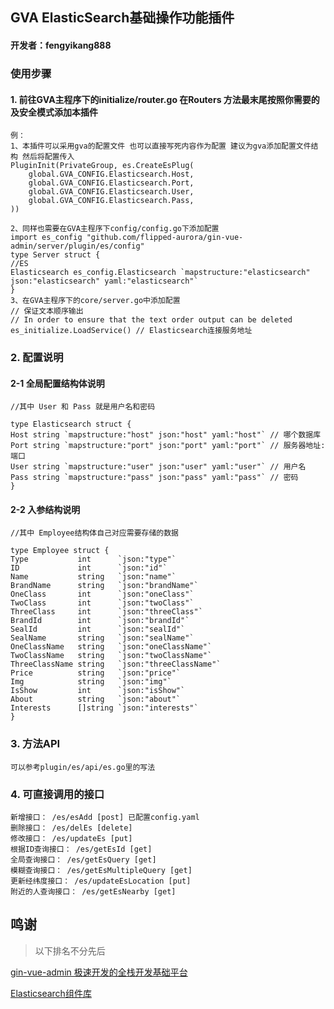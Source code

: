 ## GVA ElasticSearch基础操作功能插件
#### 开发者：fengyikang888

### 使用步骤

#### 1. 前往GVA主程序下的initialize/router.go 在Routers 方法最末尾按照你需要的及安全模式添加本插件
    例：
    1、本插件可以采用gva的配置文件 也可以直接写死内容作为配置 建议为gva添加配置文件结构 然后将配置传入
	PluginInit(PrivateGroup, es.CreateEsPlug(
		global.GVA_CONFIG.Elasticsearch.Host,
		global.GVA_CONFIG.Elasticsearch.Port,
		global.GVA_CONFIG.Elasticsearch.User,
		global.GVA_CONFIG.Elasticsearch.Pass,
	))

    2、同样也需要在GVA主程序下config/config.go下添加配置
    import es_config "github.com/flipped-aurora/gin-vue-admin/server/plugin/es/config"
    type Server struct {
    //ES
	Elasticsearch es_config.Elasticsearch `mapstructure:"elasticsearch" json:"elasticsearch" yaml:"elasticsearch"`
    }
    3、在GVA主程序下的core/server.go中添加配置    
    // 保证文本顺序输出
    // In order to ensure that the text order output can be deleted
	es_initialize.LoadService() // Elasticsearch连接服务地址
	

### 2. 配置说明

#### 2-1 全局配置结构体说明
    //其中 User 和 Pass 就是用户名和密码

    type Elasticsearch struct {
	Host string `mapstructure:"host" json:"host" yaml:"host"` // 哪个数据库
	Port string `mapstructure:"port" json:"port" yaml:"port"` // 服务器地址:端口
	User string `mapstructure:"user" json:"user" yaml:"user"` // 用户名
	Pass string `mapstructure:"pass" json:"pass" yaml:"pass"` // 密码
    }
#### 2-2 入参结构说明
    //其中 Employee结构体自己对应需要存储的数据

    type Employee struct {
	Type           int      `json:"type"`
	ID             int      `json:"id"`
	Name           string   `json:"name"`
	BrandName      string   `json:"brandName"`
	OneClass       int      `json:"oneClass"`
	TwoClass       int      `json:"twoClass"`
	ThreeClass     int      `json:"threeClass"`
	BrandId        int      `json:"brandId"`
	SealId         int      `json:"sealId"`
	SealName       string   `json:"sealName"`
	OneClassName   string   `json:"oneClassName"`
	TwoClassName   string   `json:"twoClassName"`
	ThreeClassName string   `json:"threeClassName"`
	Price          string   `json:"price"`
	Img            string   `json:"img"`
	IsShow         int      `json:"isShow"`
	About          string   `json:"about"`
	Interests      []string `json:"interests"`
    }


### 3. 方法API

    可以参考plugin/es/api/es.go里的写法


### 4. 可直接调用的接口

    新增接口： /es/esAdd [post] 已配置config.yaml
    删除接口： /es/delEs [delete] 
    修改接口： /es/updateEs [put] 
    根据ID查询接口： /es/getEsId [get] 
    全局查询接口： /es/getEsQuery [get] 
    模糊查询接口： /es/getEsMultipleQuery [get]
    更新经纬度接口： /es/updateEsLocation [put]
    附近的人查询接口： /es/getEsNearby [get]

## 鸣谢

> 以下排名不分先后

[gin-vue-admin 极速开发的全栈开发基础平台](https://www.gin-vue-admin.com/)

[Elasticsearch组件库](https://github.com/olivere/elastic)



   

